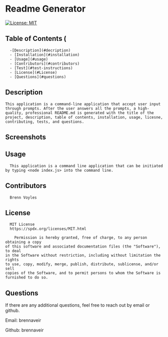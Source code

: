# Readme Generator
  
  [![License: MIT](https://img.shields.io/badge/License-MIT-yellow.svg)](https://opensource.org/licenses/MIT)
  
  ## Table of Contents (

      -[Description](#decription)
      - [Installation](#installation)
      - [Usage](#usage)
      - [Contributors](#contributors)
      - [Test](#test-instructions)
      - [License](#License)
      - [Questions](#questions)
  

  ## Description
    This application is a command-line application that accept user input through prompts. After the user answers all the prompts, a high-quality, professional README.md is generated with the title of the project, description, table of contents, installation, usage, licesne, contributing, tests, and questions.


## Screenshots


  ## Usage
      This application is a command line application that can be initiated by typing <node index.js> into the command line.

  ## Contributors
      Brenn Voyles

  ## License
      MIT License
      https://spdx.org/licenses/MIT.html
      
        Permission is hereby granted, free of charge, to any person obtaining a copy
    of this software and associated documentation files (the "Software"), to deal
    in the Software without restriction, including without limitation the rights
    to use, copy, modify, merge, publish, distribute, sublicense, and/or sell
    copies of the Software, and to permit persons to whom the Software is
    furnished to do so.
    

  ## Questions 
  If there are any additional questions, feel free to reach out by email or github.
  
  Email: brennaveir
  
  Github: brennaveir

